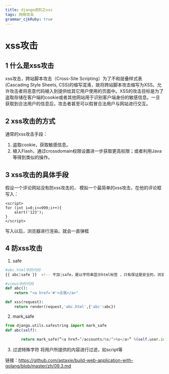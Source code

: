 ```yaml
---
title: django进阶之xss
tags: 网络攻击
grammar_cjkRuby: true
---
```




#  xss攻击
## 1 什么是xss攻击
xss攻击，跨站脚本攻击（Cross-Site Scripting）为了不和层叠样式表(Cascading Style Sheets, CSS)的缩写混淆，故将跨站脚本攻击缩写为XSS。允许攻击者将恶意代码植入到提供给其它用户使用的页面中。XSS的攻击目标是为了盗取存储在客户端的cookie或者其他网站用于识别客户端身份的敏感信息。一旦获取到合法用户的信息后，攻击者甚至可以假冒合法用户与网站进行交互。

## 2 xss攻击的方式
通常的xss攻击手段：
1. 盗取cookie，获取敏感信息。
2. 植入Flash，通过crossdomain权限设置进一步获取更高权限；或者利用Java等得到类似的操作。

## 3 xss攻击的具体手段
假设一个评论网站没有防xss攻击的，
模拟一个最简单的xss攻击，在他的评论框写入：
```
<script>
for (int i=0;i<=999;i++){
    alert('123');
}
</script>
```
写入以后，浏览器进行渲染。就会一直弹框


## 4 防xss攻击

1. safe
```python
#abc.html中的代码
{{ abc|safe }}  <!-- 不加|safe，是以字符串显示html标签 ，只有保证是安全的，浏览器才会渲染-->

#views中的代码
def abc():
    return "<a href='#'>点我</a>"

def xss(request):
    return render(request,'abc.html',{'abc':abc})

```
2. mark_safe
```python
from django.utils.safestring import mark_safe 
def abc(self): 

       return mark_safe(”<a href=’/accounts/%s/’>%s</a>” %(self.user.id, self.user.username)) 
```
3. 过滤特殊字符
将用户所提供的内容进行过滤，如script等


链接：https://github.com/astaxie/build-web-application-with-golang/blob/master/zh/09.3.md





